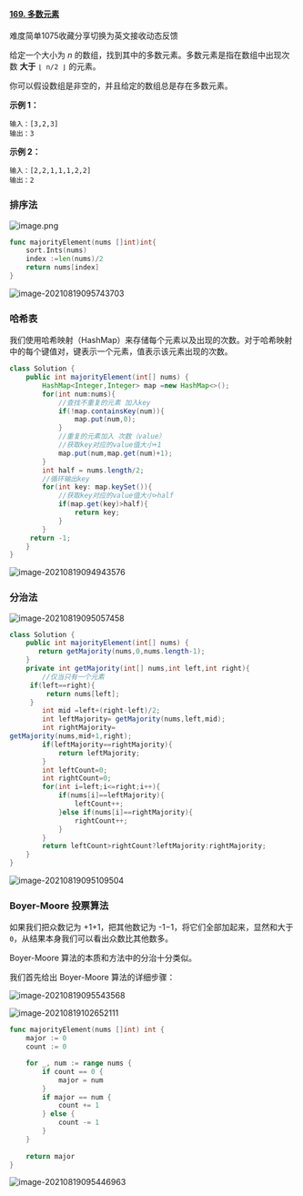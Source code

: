 #### [169. 多数元素](https://leetcode-cn.com/problems/majority-element/)

难度简单1075收藏分享切换为英文接收动态反馈

给定一个大小为 *n* 的数组，找到其中的多数元素。多数元素是指在数组中出现次数 **大于** `⌊ n/2 ⌋` 的元素。

你可以假设数组是非空的，并且给定的数组总是存在多数元素。

 

**示例 1：**

```
输入：[3,2,3]
输出：3
```

**示例 2：**

```
输入：[2,2,1,1,1,2,2]
输出：2
```

### 排序法

![image.png](https://pic.leetcode-cn.com/a70cb9316157ecd7eeffe7900d3ca83849079824964e8a0aaefbcffd4040f175-image.png)

```go
func majorityElement(nums []int)int{
    sort.Ints(nums)
    index :=len(nums)/2
    return nums[index]
}
```

![image-20210819095743703](C:\Users\solfeng\AppData\Roaming\Typora\typora-user-images\image-20210819095743703.png)

### 哈希表

我们使用哈希映射（HashMap）来存储每个元素以及出现的次数。对于哈希映射中的每个键值对，键表示一个元素，值表示该元素出现的次数。

```java
class Solution {
    public int majorityElement(int[] nums) {
        HashMap<Integer,Integer> map =new HashMap<>();
        for(int num:nums){
            //查找不重复的元素 加入key
            if(!map.containsKey(num)){
                map.put(num,0);
            }
            //重复的元素加入 次数（value）
            //获取key对应的value值大小+1
            map.put(num,map.get(num)+1);
        }
        int half = nums.length/2;
        //循环输出key
        for(int key: map.keySet()){
            //获取key对应的value值大小>half
            if(map.get(key)>half){
                return key;
            }
        }
     return -1;
    }
}
```

![image-20210819094943576](C:\Users\solfeng\AppData\Roaming\Typora\typora-user-images\image-20210819094943576.png)

### 分治法

![image-20210819095057458](C:\Users\solfeng\AppData\Roaming\Typora\typora-user-images\image-20210819095057458.png)

```java
class Solution {
    public int majorityElement(int[] nums) {
       return getMajority(nums,0,nums.length-1);
    }
    private int getMajority(int[] nums,int left,int right){
        //仅当只有一个元素
     if(left==right){
         return nums[left];
     }   
        int mid =left+(right-left)/2;
        int leftMajority= getMajority(nums,left,mid);
        int rightMajority=
getMajority(nums,mid+1,right);
        if(leftMajority==rightMajority){
            return leftMajority;
        }
        int leftCount=0;
        int rightCount=0;
        for(int i=left;i<=right;i++){
            if(nums[i]==leftMajority){
                leftCount++;
            }else if(nums[i]==rightMajority){
                rightCount++;
            }
        }
        return leftCount>rightCount?leftMajority:rightMajority;
    }
}
```

![image-20210819095109504](C:\Users\solfeng\AppData\Roaming\Typora\typora-user-images\image-20210819095109504.png)

### Boyer-Moore 投票算法

如果我们把众数记为 +1+1，把其他数记为 -1−1，将它们全部加起来，显然和大于 `0`，从结果本身我们可以看出众数比其他数多。

Boyer-Moore 算法的本质和方法中的分治十分类似。

我们首先给出 Boyer-Moore 算法的详细步骤：

![image-20210819095543568](C:\Users\solfeng\AppData\Roaming\Typora\typora-user-images\image-20210819095543568.png)

![image-20210819102652111](C:\Users\solfeng\AppData\Roaming\Typora\typora-user-images\image-20210819102652111.png)

```go
func majorityElement(nums []int) int {
    major := 0
    count := 0

    for _, num := range nums {
        if count == 0 {
            major = num
        }
        if major == num {
            count += 1
        } else {
            count -= 1
        }
    }
    
    return major
}
```

![image-20210819095446963](C:\Users\solfeng\AppData\Roaming\Typora\typora-user-images\image-20210819095446963.png)

